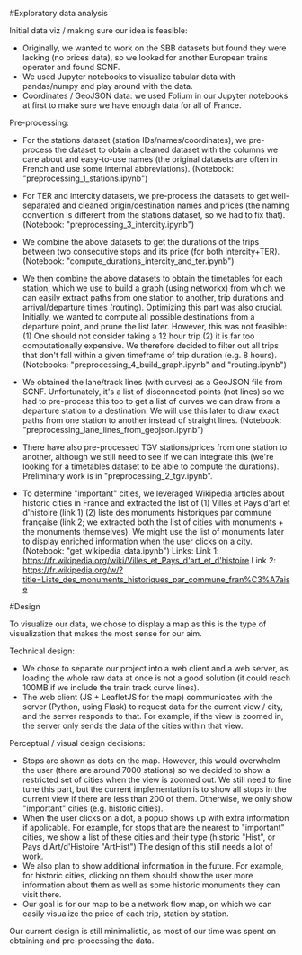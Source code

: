 #Exploratory data analysis


Initial data viz / making sure our idea is feasible:

- Originally, we wanted to work on the SBB datasets but found they were lacking (no prices data), so we looked for another European trains operator and found SCNF.
- We used Jupyter notebooks to visualize tabular data with pandas/numpy and play around with the data.
- Coordinates / GeoJSON data: we used Folium in our Jupyter notebooks at first to make sure we have enough data for all of France.

Pre-processing:

- For the stations dataset (station IDs/names/coordinates), we pre-process the dataset to obtain a cleaned dataset with the columns  we care about and easy-to-use names (the original datasets are often in French and use some internal abbreviations). (Notebook: "preprocessing_1_stations.ipynb")
- For TER and intercity datasets, we pre-process the datasets to get well-separated and cleaned origin/destination names and prices (the naming convention is different from the stations dataset, so we had to fix that). (Notebook: "preprocessing_3_intercity.ipynb")
- We combine the above datasets to get the durations of the trips between two consecutive stops and its price (for both intercity+TER). (Notebook: "compute_durations_intercity_and_ter.ipynb")
- We then combine the above datasets to obtain the timetables for each station, which we use to build a graph (using networkx) from which we can easily extract paths from one station to another, trip durations and arrival/departure times (routing). Optimizing this part was also crucial.  Initially, we wanted to compute all possible destinations from a departure point, and prune the list later. However, this was not feasible: (1) One should not consider taking a 12 hour trip (2) it is far too computationally expensive.  We therefore decided to filter out all trips that don't fall within a given timeframe of trip duration (e.g. 8 hours).  (Notebooks: "preprocessing_4_build_graph.ipynb" and "routing.ipynb")
- We obtained the lane/track lines (with curves) as a GeoJSON file from SCNF.  Unfortunately, it's a list of disconnected points (not lines) so we had to pre-process this too to get a list of curves we can draw from a departure station to a destination. We will use this later to draw exact paths from one station to another instead of straight lines.  (Notebook: "preprocessing_lane_lines_from_geojson.ipynb")
- There have also pre-processed TGV stations/prices from one station to another, although we still need to see if we can integrate this (we're looking for a timetables dataset to be able to compute the durations).  Preliminary work is in "preprocessing_2_tgv.ipynb".

- To determine "important" cities, we leveraged Wikipedia articles about historic cities in France and extracted the list of (1) Villes et Pays d'art et d'histoire (link 1) (2) liste des monuments historiques par commune française (link 2; we extracted both the list of cities with monuments + the monuments themselves).  We might use the list of monuments later to display enriched information when the user clicks on a city. (Notebook: "get_wikipedia_data.ipynb")
Links:
Link 1: <https://fr.wikipedia.org/wiki/Villes_et_Pays_d'art_et_d'histoire>
Link 2: <https://fr.wikipedia.org/w/?title=Liste_des_monuments_historiques_par_commune_fran%C3%A7aise>

#Design

To visualize our data, we chose to display a map as this is the type of visualization that makes the most sense for our aim.

Technical design:
- We chose to separate our project into a web client and a web server, as loading the whole raw data at once is not a good solution (it could reach 100MB if we include the train track curve lines).
- The web client (JS + LeafletJS for the map) communicates with the server (Python, using Flask) to request data for the current view / city, and the server responds to that. For example, if the view is zoomed in, the server only sends the data of the cities within that view.

Perceptual / visual design decisions:

- Stops are shown as dots on the map. However, this would overwhelm the user (there are around 7000 stations) so we decided to show a restricted set of cities when the view is zoomed out. We still need to fine tune this part, but the current implementation is to show all stops in the current view if there are less than 200 of them. Otherwise, we only show "important" cities (e.g.  historic cities).
- When the user clicks on a dot, a popup shows up with extra information if applicable. For example, for stops that are the nearest to "important" cities, we show a list of these cities and their type (historic "Hist", or Pays d'Art/d'Histoire "ArtHist") The design of this still needs a lot of work.
- We also plan to show additional information in the future. For example, for historic cities, clicking on them should show the user more information about them as well as some historic monuments they can visit there.
- Our goal is for our map to be a network flow map, on which we can easily visualize the price of each trip, station by station.

Our current design is still minimalistic, as most of our time was spent on obtaining and pre-processing the data.